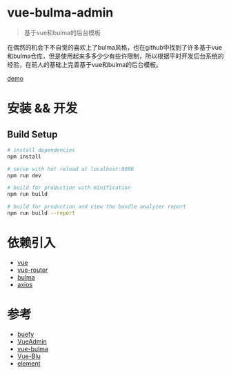 # vue-bulma-admin

> 基于vue和bulma的后台模板

在偶然的机会下不自觉的喜欢上了bulma风格，也在github中找到了许多基于vue和bulma仓库，但是使用起来多多少少有些许限制，所以根据平时开发后台系统的经验，在前人的基础上完善基于vue和bulma的后台模板。

[demo](http://demo.luolinfeng.com/vbulma/)

# 安装 && 开发

## Build Setup

``` bash
# install dependencies
npm install

# serve with hot reload at localhost:8080
npm run dev

# build for production with minification
npm run build

# build for production and view the bundle analyzer report
npm run build --report
```


# 依赖引入
* [vue](https://vuejs.org/)
* [vue-router](https://router.vuejs.org/)
* [bulma](http://bulma.io/)
* [axios](https://github.com/mzabriskie/axios)

# 参考
* [buefy](https://buefy.github.io)
* [VueAdmin](https://admin.vuebulma.com)
* [vue-bulma](https://github.com/wangxg2016/vue-bulma)
* [Vue-Blu](https://chenz24.github.io/vue-blu/#/)
* [element](http://element.eleme.io/#/zh-CN/component/installation)
